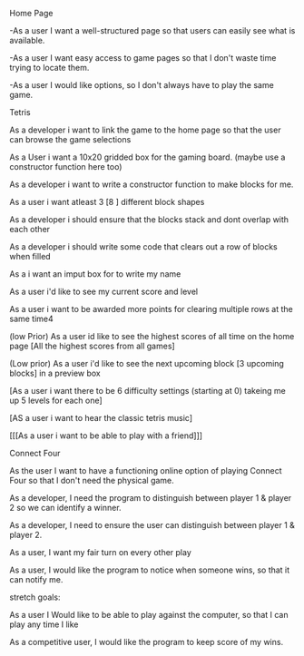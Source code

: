 Home Page

-As a user I want a well-structured page so that users can easily see what is available.

-As a user I want easy access to game pages so that I don't waste time trying to locate them. 

-As a user I would like options, so I don't always have to play the same game. 



Tetris

As a developer i want to link the game to the home page so that the user can browse the game selections

As a User i want a 10x20 gridded box for the gaming board.  (maybe use a constructor function here too)

As a developer i want to write a constructor function to make blocks for me.

As a user i want atleast 3 [8 ] different block shapes

As a developer i should ensure that the blocks stack and dont overlap with each other 

As a developer i should write some code that clears out a row of blocks when filled 

As a i want an imput box for to write my name

As a user i'd like to see my current score and level

As a user i want to be awarded more points for clearing multiple rows at the same time4

(low Prior) As a user id like to see the highest scores of all time on the home page [All the highest scores from all games]

(Low prior) As a user i'd like to see the next upcoming block [3 upcoming blocks] in a preview box

[As a user i want there to be 6 difficulty settings (starting at 0) takeing me up 5 levels for each one]

[AS a user i want to hear the classic tetris music]

[[[As a user i want to be able to play with a friend]]] 


Connect Four

As the user I  want to have a functioning online option of playing Connect Four so that I don't need the physical game.

As a developer, I need the program to distinguish between player 1 & player 2 so we can identify a winner. 

As a developer, I need to ensure the user can distinguish between player 1 & player 2. 

As a user, I want my fair turn on every other play

As a user, I would like the program to notice when someone wins, so that it can notify me. 

stretch goals:

As a user I Would like to be able to play against the computer, so that I can play any time I like

As a competitive user, I would like the program to keep score of my wins. 

